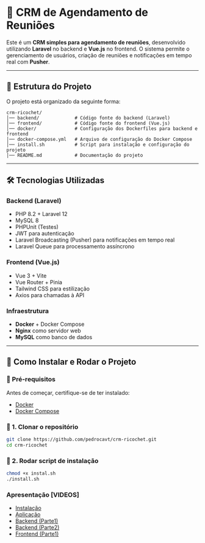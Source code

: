 # 🚀 CRM de Agendamento de Reuniões

Este é um **CRM simples para agendamento de reuniões**, desenvolvido utilizando **Laravel** no backend e **Vue.js** no frontend. O sistema permite o gerenciamento de usuários, criação de reuniões e notificações em tempo real com **Pusher**.

---

## 📂 **Estrutura do Projeto**

O projeto está organizado da seguinte forma:
```
crm-ricochet/
│── backend/             # Código fonte do backend (Laravel)
│── frontend/            # Código fonte do frontend (Vue.js)
│── docker/              # Configuração dos Dockerfiles para backend e frontend
│── docker-compose.yml   # Arquivo de configuração do Docker Compose
│── install.sh           # Script para instalação e configuração do projeto
│── README.md            # Documentação do projeto
```
---

## 🛠 **Tecnologias Utilizadas**

### **Backend (Laravel)**
- PHP 8.2 + Laravel 12
- MySQL 8
- PHPUnit (Testes)
- JWT para autenticação
- Laravel Broadcasting (Pusher) para notificações em tempo real
- Laravel Queue para processamento assíncrono

### **Frontend (Vue.js)**
- Vue 3 + Vite
- Vue Router + Pinia
- Tailwind CSS para estilização
- Axios para chamadas à API

### **Infraestrutura**
- **Docker** + Docker Compose
- **Nginx** como servidor web
- **MySQL** como banco de dados

---

## 🚀 **Como Instalar e Rodar o Projeto**

### **📌 Pré-requisitos**
Antes de começar, certifique-se de ter instalado:
- [Docker](https://docs.docker.com/get-docker/)
- [Docker Compose](https://docs.docker.com/compose/install/)

### **📌 1. Clonar o repositório**
```bash
git clone https://github.com/pedrocavt/crm-ricochet.git
cd crm-ricochet 
```

### **📌 2. Rodar script de instalação**
```bash
chmod +x instal.sh
./install.sh
```

### Apresentação [VIDEOS]
- [Instalação](https://drive.google.com/file/d/17IoaskHG209nP06xHOrth6R2WAQl89I1/view?usp=drive_link)
- [Aplicação](https://drive.google.com/file/d/1vXNqdG5gZMTvnXM3UowrvsqZs4EPdG1-/view?usp=drive_link)
- [Backend (Parte1)](https://drive.google.com/file/d/1oGkjSNdIOmHNGrjpmQw0hmcKMWJW63fp/view?usp=drive_link)
- [Backend (Parte2)](https://drive.google.com/file/d/1oGkjSNdIOmHNGrjpmQw0hmcKMWJW63fp/view?usp=sharing)
- [Frontend (Parte1)](https://drive.google.com/file/d/1yyyZ8ZNh2B57ll1BCCjC5O3kRgJkQfU9/view?usp=sharing)
